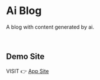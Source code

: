 # Ai Blog

A blog with content generated by ai.

<br>



## Demo Site

VISIT 👉 <a href="https://ai-blog-nine.vercel.app/" target="_blank">App Site</a>